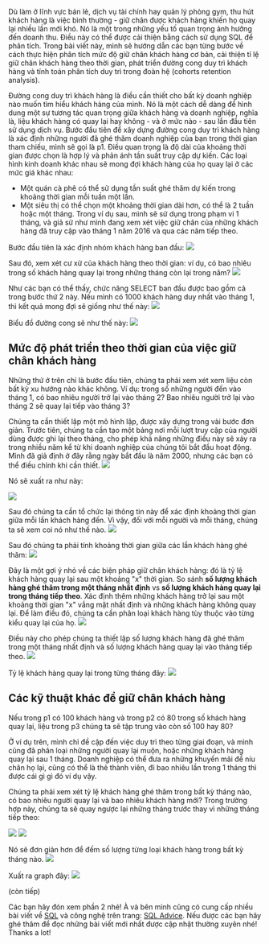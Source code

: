 Dù làm ở lĩnh vực bán lẻ, dịch vụ tài chính hay quản lý phòng gym, thu hút khách hàng là việc bình thường - giữ chân được khách hàng khiến họ quay lại nhiều lần mới khó. Nó là một trong những yếu tố quan trọng ảnh hưởng đến doanh thu. Điều này có thể được cải thiện bằng cách sử dụng SQL để phân tích. Trong bài viết này, mình sẽ hướng dẫn các bạn từng bước về cách thực hiện phân tích mức độ giữ chân khách hàng cơ bản, cải thiện tỉ lệ giữ chân khách hàng theo thời gian, phát triển đường cong duy trì khách hàng và tính toán phân tích duy trì trong đoàn hệ (cohorts retention analysis). 

Đường cong duy trì khách hàng là điều cần thiết cho bất kỳ doanh nghiệp nào muốn tìm hiểu khách hàng của mình. Nó là một cách dễ dàng để hình dung một sự tương tác quan trọng giữa khách hàng và doanh nghiệp, nghĩa là, liệu khách hàng có quay lại hay không - và ở mức nào - sau lần đầu tiên sử dụng dịch vụ.
Bước đầu tiên để xây dựng đường cong duy trì khách hàng là xác định những người đã ghé thăm doanh nghiệp của bạn trong thời gian tham chiếu, mình sẽ gọi là p1. Điều quan trọng là độ dài của khoảng thời gian được chọn là hợp lý và phản ánh tần suất truy cập dự kiến.
Các loại hình kinh doanh khác nhau sẽ mong đợi khách hàng của họ quay lại ở các mức giá khác nhau:
* Một quán cà phê có thể sử dụng tần suất ghé thăm dự kiến trong khoảng thời gian mỗi tuần một lần.
* Một siêu thị có thể chọn một khoảng thời gian dài hơn, có thể là 2 tuần hoặc một tháng.
Trong ví dụ sau, mình sẽ sử dụng trong phạm vi 1 tháng, và giả sử như mình đang xem xét việc giữ chân của những khách hàng đã truy cập vào tháng 1 năm 2016  và qua các năm tiếp theo.

Bước đầu tiên là xác định nhóm khách hàng ban đầu:
![](https://images.viblo.asia/76daefde-0216-4b69-8332-ca0f537b0483.JPG)

Sau đó, xem xét cư xử của khách hàng theo thời gian: ví dụ, có bao nhiêu trong số khách hàng quay lại trong những tháng còn lại trong năm?
![](https://images.viblo.asia/163bcbb2-25d0-48aa-ad8f-39cfa1b5f155.JPG)

Như các bạn có thể thấy, chức năng SELECT ban đầu được bao gồm cả trong bước thứ 2 này.
Nếu mình có 1000 khách hàng duy nhất vào tháng 1, thì kết quả mong đợi sẽ giống như thế này:
![](https://images.viblo.asia/1b921f7f-b1aa-4278-8534-4644da5ea6f9.JPG)

Biểu đồ đường cong sẽ như thế này:
![](https://images.viblo.asia/9411b347-7919-4f20-85aa-765ea107ba9f.JPG)

## Mức độ phát triển theo thời gian của việc giữ chân khách hàng
Những thứ ở trên chỉ là bước đầu tiên, chúng ta phải xem xét xem liệu còn bất kỳ xu hướng nào khác không. Ví dụ: trong số những người đến vào tháng 1, có bao nhiêu người trở lại vào tháng 2? Bao nhiêu người trở lại vào tháng 2 sẽ quay lại tiếp vào tháng 3?

Chúng ta cần thiết lập một mô hình lặp, được xây dựng trong vài bước đơn giản. Trước tiên, chúng ta cần tạo một bảng nơi mỗi lượt truy cập của người dùng được ghi lại theo tháng, cho phép khả năng những điều này sẽ xảy ra trong nhiều năm kể từ khi doanh nghiệp của chúng tôi bắt đầu hoạt động. Mình đã giả định ở đây rằng ngày bắt đầu là năm 2000, nhưng các bạn có thể điều chỉnh khi cần thiết.
![](https://images.viblo.asia/6ac469f5-35a9-4926-9423-944f7e909e1b.JPG)


Nó sẽ xuất ra như này:

![](https://images.viblo.asia/21e8d869-8ca9-45a9-a13e-7cb550451351.JPG)

Sau đó chúng ta cần tổ chức lại thông tin này để xác định khoảng thời gian giữa mỗi lần khách hàng đến. Vì vậy, đối với mỗi người và mỗi tháng, chúng ta sẽ xem coi nó như thế nào.
![](https://images.viblo.asia/05727cf6-3f9a-444e-82ee-aea1f6eafb8e.JPG)

Sau đó chúng ta phải tính khoảng thời gian giữa các lần khách hàng ghé thăm:
![](https://images.viblo.asia/6b9d1d21-09a2-4f59-a35d-934bac08a562.JPG)

Đây là một gợi ý nhỏ về các biện pháp giữ chân khách hàng: đó là tỷ lệ khách hàng quay lại sau một khoảng "x" thời gian. So sánh **số lượng khách hàng ghé thăm trong một tháng nhất định** vs **số lượng khách hàng quay lại trong tháng tiếp theo**. Xác định thêm những khách hàng trở lại sau một khoảng thời gian "x" vắng mặt nhất định và những khách hàng không quay lại. Để làm điều đó, chúng ta cần phân loại khách hàng tùy thuộc vào từng kiểu quay lại của họ.
![](https://images.viblo.asia/933c6332-114b-4282-95df-201bdda185bc.JPG)

Điều này cho phép chúng ta thiết lập số lượng khách hàng đã ghé thăm trong một tháng nhất định và số lượng khách hàng quay lại vào tháng tiếp theo.
![](https://images.viblo.asia/876ef581-b0fc-400b-a5ce-9899b47cbe83.JPG)

Tỷ lệ khách hàng quay lại trong từng tháng đây:
![](https://images.viblo.asia/5d342695-f540-43dc-a595-d95f87b78bd9.JPG)

## Các kỹ thuật khác để giữ chân khách hàng
Nếu trong p1 có 100 khách hàng và trong p2 có 80 trong số khách hàng quay lại,  liệu trong p3 chúng ta sẽ tập trung vào còn số 100 hay 80?

Ở ví dụ trên, mình chỉ đề cập đến việc duy trì theo từng giai đoạn, và mình cũng đã phân loại những người quay lại muộn, hoặc những khách hàng quay lại sau 1 tháng. Doanh nghiệp có thể đưa ra những khuyến mãi để níu chân họ lại, cũng có thể là thẻ thành viên, đi bao nhiêu lần trong 1 tháng thì được cái gì gì đó ví dụ vậy.

Chúng ta phải xem xét tỷ lệ khách hàng ghé thăm trong bất kỳ tháng nào, có bao nhiêu người quay lại và bao nhiêu khách hàng mới? Trong trường hợp này, chúng ta sẽ quay ngược lại những tháng trước thay vì những tháng tiếp theo:

![](https://images.viblo.asia/697f92b8-0818-4bd3-ab8d-7095261d0ffc.JPG)
![](https://images.viblo.asia/eb113f88-c7d2-4d4c-bd9b-9cb8b6afeb24.JPG)

Nó sẽ đơn giản hơn để đếm số lượng từng loại khách hàng trong bất kỳ tháng nào.
![](https://images.viblo.asia/eb113f88-c7d2-4d4c-bd9b-9cb8b6afeb24.JPG)

Xuất ra graph đây:
![](https://images.viblo.asia/9aa2fe5a-ee6e-4d6a-99ad-4032bf09f1c0.JPG)

(còn tiếp)

Các bạn hãy đón xem phần 2 nhé! À và bên mình cũng có cung cấp nhiều bài viết về [SQL](http://sqladvice.com/) và công nghệ trên trang: [SQL Advice](http://sqladvice.com/). Nếu được các bạn hãy ghé thăm để đọc những bài viết mới nhất được cập nhật thường xuyên nhé! Thanks a lot!